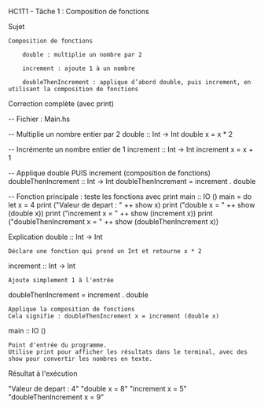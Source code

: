 HC1T1 - Tâche 1 : Composition de fonctions

 Sujet

    Composition de fonctions

        double : multiplie un nombre par 2

        increment : ajoute 1 à un nombre

        doubleThenIncrement : applique d’abord double, puis increment, en utilisant la composition de fonctions

 Correction complète (avec print)

-- Fichier : Main.hs

-- Multiplie un nombre entier par 2
double :: Int -> Int
double x = x * 2

-- Incrémente un nombre entier de 1
increment :: Int -> Int
increment x = x + 1

-- Applique double PUIS increment (composition de fonctions)
doubleThenIncrement :: Int -> Int
doubleThenIncrement = increment . double

-- Fonction principale : teste les fonctions avec print
main :: IO ()
main = do
    let x = 4
    print ("Valeur de depart : " ++ show x)
    print ("double x = " ++ show (double x))
    print ("increment x = " ++ show (increment x))
    print ("doubleThenIncrement x = " ++ show (doubleThenIncrement x))

 Explication
double :: Int -> Int

    Déclare une fonction qui prend un Int et retourne x * 2

increment :: Int -> Int

    Ajoute simplement 1 à l'entrée

doubleThenIncrement = increment . double

    Applique la composition de fonctions
    Cela signifie : doubleThenIncrement x = increment (double x)

main :: IO ()

    Point d'entrée du programme.
    Utilise print pour afficher les résultats dans le terminal, avec des show pour convertir les nombres en texte.

 Résultat à l'exécution

"Valeur de depart : 4"
"double x = 8"
"increment x = 5"
"doubleThenIncrement x = 9"
